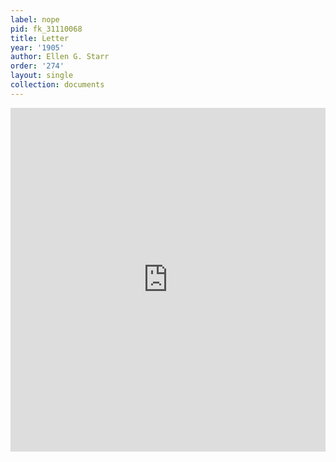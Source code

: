 ```yaml
---
label: nope
pid: fk_31110068
title: Letter
year: '1905'
author: Ellen G. Starr
order: '274'
layout: single
collection: documents
---
```

<iframe src="https://northwestern.app.box.com/embed/s/s39m2fn2kqg6dltesu57x46jk16y9hff?sortColumn=date&view=list" width="100%" height="550" frameborder="0" allowfullscreen webkitallowfullscreen msallowfullscreen></iframe>
